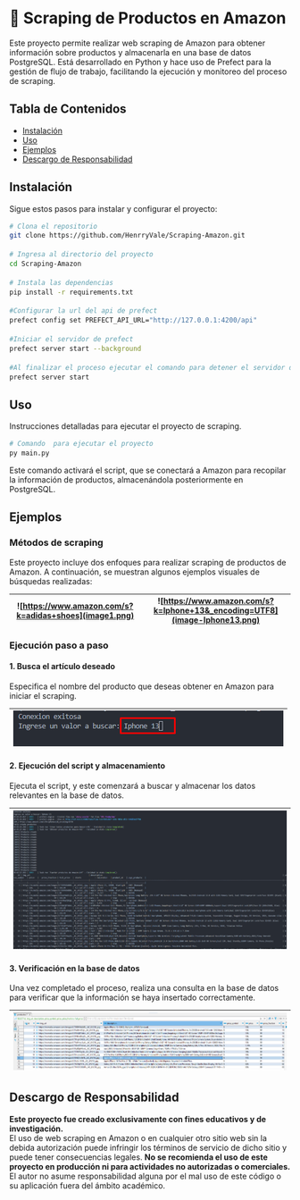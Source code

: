 # 🛒 Scraping de Productos en Amazon

Este proyecto permite realizar web scraping de Amazon para obtener información sobre productos y almacenarla en una base de datos PostgreSQL. Está desarrollado en Python y hace uso de Prefect para la gestión de flujo de trabajo, facilitando la ejecución y monitoreo del proceso de scraping.

## Tabla de Contenidos
- [Instalación](#instalación)
- [Uso](#uso)
- [Ejemplos](#ejemplos)
- [Descargo de Responsabilidad](#descargo-de-responsabilidad)


## Instalación

Sigue estos pasos para instalar y configurar el proyecto:

```bash
# Clona el repositorio
git clone https://github.com/HenrryVale/Scraping-Amazon.git

# Ingresa al directorio del proyecto
cd Scraping-Amazon

# Instala las dependencias
pip install -r requirements.txt

#Configurar la url del api de prefect
prefect config set PREFECT_API_URL="http://127.0.0.1:4200/api"

#Iniciar el servidor de prefect
prefect server start --background

#Al finalizar el proceso ejecutar el comando para detener el servidor de prefect
prefect server start

```
## Uso
Instrucciones detalladas para ejecutar el proyecto de scraping.

```bash
# Comando  para ejecutar el proyecto
py main.py
```
Este comando activará el script, que se conectará a Amazon para recopilar la información de productos, almacenándola posteriormente en PostgreSQL.

## Ejemplos
### Métodos de scraping

Este proyecto incluye dos enfoques para realizar scraping de productos de Amazon. A continuación, se muestran algunos ejemplos visuales de búsquedas realizadas:


| ![https://www.amazon.com/s?k=adidas+shoes](image1.png) | ![https://www.amazon.com/s?k=Iphone+13&_encoding=UTF8](image-Iphone13.png) |
|----------------------------------|----------------------------------|


### Ejecución paso a paso

#### 1. Busca el artículo deseado
Especifica el nombre del producto que deseas obtener en Amazon para iniciar el scraping.


| ![Imagen 1](image3.png) |
|----------------------------------|

#### 2. Ejecución del script y almacenamiento
Ejecuta el script, y este comenzará a buscar y almacenar los datos relevantes en la base de datos.


| ![Imagen 1](image4.png) |
|----------------------------------|


#### 3. Verificación en la base de datos
Una vez completado el proceso, realiza una consulta en la base de datos para verificar que la información se haya insertado correctamente.


| ![Imagen 1](image-sql.png) |
|----------------------------------|


## Descargo de Responsabilidad

**Este proyecto fue creado exclusivamente con fines educativos y de investigación.**  
El uso de web scraping en Amazon o en cualquier otro sitio web sin la debida autorización puede infringir los términos de servicio de dicho sitio y puede tener consecuencias legales. **No se recomienda el uso de este proyecto en producción ni para actividades no autorizadas o comerciales.** El autor no asume responsabilidad alguna por el mal uso de este código o su aplicación fuera del ámbito académico.